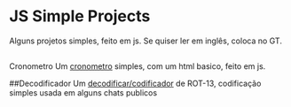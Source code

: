 # JS Simple Projects
Alguns projetos simples, feito em js. Se quiser ler em inglês, coloca no GT.

##
Cronometro
Um <a href="https://github.com/Liedsonrm/JS-Simple-Projects/tree/main/Cronometro">cronometro</a> simples, com um html basico, feito em js.

##Decodificador
Um <a href="https://github.com/Liedsonrm/JS-Simple-Projects/tree/main/Codificador">decodificar/codificador</a> de ROT-13, codificação simples usada em alguns chats publicos
